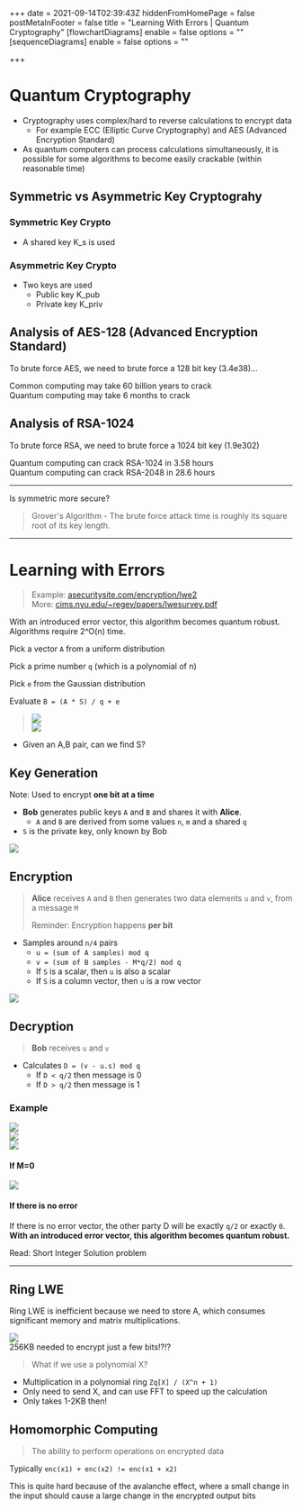 +++
date = 2021-09-14T02:39:43Z
hiddenFromHomePage = false
postMetaInFooter = false
title = "Learning With Errors | Quantum Cryptography"
[flowchartDiagrams]
enable = false
options = ""
[sequenceDiagrams]
enable = false
options = ""

+++
# Quantum Cryptography

* Cryptography uses complex/hard to reverse calculations to encrypt data
  * For example ECC (Elliptic Curve Cryptography) and AES (Advanced Encryption Standard)
* As quantum computers can process calculations simultaneously, it is possible for some algorithms to become easily crackable (within reasonable time)

## Symmetric vs Asymmetric Key Cryptograhy

### Symmetric Key Crypto

* A shared key K_s is used

### Asymmetric Key Crypto

* Two keys are used
  * Public key K_pub
  * Private key K_priv

## Analysis of AES-128 (Advanced Encryption Standard)

To brute force AES, we need to brute force a 128 bit key (3.4e38)...

Common computing may take 60 billion years to crack  
Quantum computing may take 6 months to crack

## Analysis of RSA-1024

To brute force RSA, we need to brute force a 1024 bit key (1.9e302)

Quantum computing can crack RSA-1024 in 3.58 hours  
Quantum computing can crack RSA-2048 in 28.6 hours

***

Is symmetric more secure?

> Grover's Algorithm - The brute force attack time is roughly its square root of its key length.

***

# Learning with Errors

> Example: [asecuritysite.com/encryption/lwe2](https://asecuritysite.com/encryption/lwe2 "https://asecuritysite.com/encryption/lwe2")  
> More: [cims.nyu.edu/\~regev/papers/lwesurvey.pdf](https://cims.nyu.edu/\~regev/papers/lwesurvey.pdf "https://cims.nyu.edu/~regev/papers/lwesurvey.pdf")

With an introduced error vector, this algorithm becomes quantum robust.  
Algorithms require 2^O(n) time.

Pick a vector `A` from a uniform distribution

Pick a prime number `q` (which is a polynomial of n)

Pick `e` from the Gaussian distribution

Evaluate `B = (A * S) / q + e`

> ![](/uploads/20210914-snipaste_2021-09-14_14-11-21.jpg)  
> ![](/uploads/20210914-snipaste_2021-09-14_14-14-17.jpg)

* Given an A,B pair, can we find S?

## Key Generation

Note: Used to encrypt **one bit at a time**

* **Bob** generates public keys `A` and `B` and shares it with **Alice**.
  * `A` and `B` are derived from some values `n`, `m` and a shared `q`
* `S` is the private key, only known by Bob

![](/uploads/20210914-snipaste_2021-09-14_14-18-52.jpg)

## Encryption

> **Alice** receives `A` and `B` then generates two data elements `u` and `v`, from a message `M`
>
> Reminder: Encryption happens **per bit**

* Samples around `n/4` pairs
  * `u = (sum of A samples) mod q`
  * `v = (sum of B samples - M*q/2) mod q`
  * If `S` is a scalar, then `u` is also a scalar
  * If `S` is a column vector, then `u` is a row vector

![](/uploads/20210914-snipaste_2021-09-14_14-27-14.jpg)

## Decryption

> **Bob** receives `u` and `v`

* Calculates `D = (v - u.s) mod q`
  * If `D < q/2` then message is 0
  * If `D > q/2`   then message is 1

### Example

![](/uploads/20210914-snipaste_2021-09-14_13-05-45.png)  
![](/uploads/20210914-snipaste_2021-09-14_13-06-37.jpg)  
![](/uploads/20210914-snipaste_2021-09-14_13-07-49.jpg)

#### If M=0

![](/uploads/20210914-snipaste_2021-09-14_13-08-47.jpg)

#### If there is no error

If there is no error vector, the other party D will be exactly `q/2` or exactly `0`.  
**With an introduced error vector, this algorithm becomes quantum robust.**

Read: Short Integer Solution problem

***

## Ring LWE

Ring LWE is inefficient because we need to store A, which consumes significant memory and matrix multiplications.

![](/uploads/20210914-snipaste_2021-09-14_13-13-14.jpg)  
256KB needed to encrypt just a few bits!?!?

> What if we use a polynomial X?

* Multiplication in a polynomial ring `Zq[X] / (X^n + 1)`
* Only need to send X, and can use FFT to speed up the calculation
* Only takes 1-2KB then!

## Homomorphic Computing

> The ability to perform operations on encrypted data

Typically `enc(x1) + enc(x2) != enc(x1 + x2)`

This is quite hard because of the avalanche effect, where a small change in the input should cause a large change in the encrypted output bits
